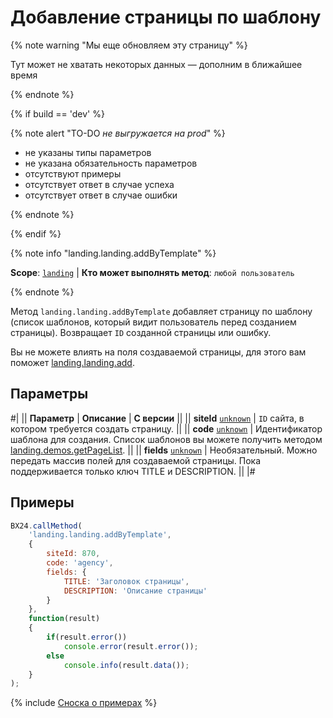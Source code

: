 # Добавление страницы по шаблону

{% note warning "Мы еще обновляем эту страницу" %}

Тут может не хватать некоторых данных — дополним в ближайшее время

{% endnote %}

{% if build == 'dev' %}

{% note alert "TO-DO _не выгружается на prod_" %}

- не указаны типы параметров
- не указана обязательность параметров
- отсутствуют примеры
- отсутствует ответ в случае успеха
- отсутствует ответ в случае ошибки

{% endnote %}

{% endif %}

{% note info "landing.landing.addByTemplate" %}

**Scope**: [`landing`](../../../scopes/permissions.md) | **Кто может выполнять метод**: `любой пользователь`

{% endnote %}

Метод `landing.landing.addByTemplate` добавляет страницу по шаблону (список шаблонов, который видит пользователь перед созданием страницы). Возвращает `ID` созданной страницы или ошибку.

Вы не можете влиять на поля создаваемой страницы, для этого вам поможет [landing.landing.add](./landing-landing-add.md).

## Параметры

#|
|| **Параметр** | **Описание** | **С версии** ||
|| **siteId**
[`unknown`](../../../data-types.md) | `ID` сайта, в котором требуется создать страницу. ||
|| **code**
[`unknown`](../../../data-types.md) | Идентификатор шаблона для создания. Список шаблонов вы можете получить методом [landing.demos.getPageList](../../demos/landing-demos-get-page-list.md). ||
|| **fields**
[`unknown`](../../../data-types.md) | Необязательный. Можно передать массив полей для создаваемой страницы. Пока поддерживается только ключ TITLE и DESCRIPTION. ||
|#

## Примеры

```js
BX24.callMethod(
    'landing.landing.addByTemplate',
    {
        siteId: 870,
        code: 'agency',
        fields: {
            TITLE: 'Заголовок страницы',
            DESCRIPTION: 'Описание страницы'
        }
    },
    function(result)
    {
        if(result.error())
            console.error(result.error());
        else
            console.info(result.data());
    }
);
```

{% include [Сноска о примерах](../../../../_includes/examples.md) %}